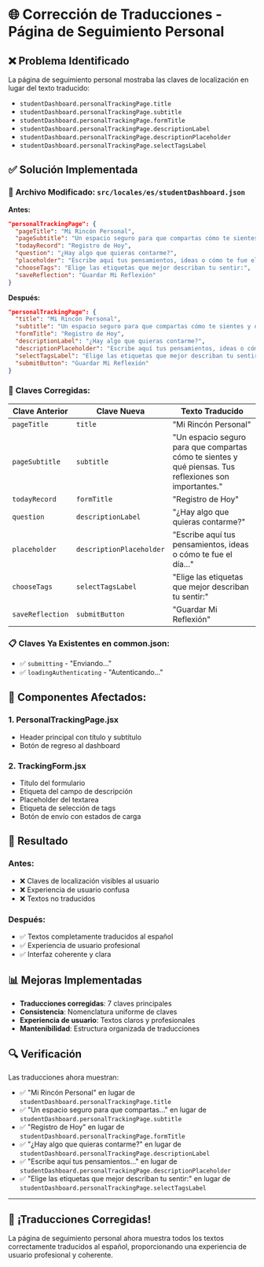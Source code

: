 # 🌐 Corrección de Traducciones - Página de Seguimiento Personal

## ❌ Problema Identificado
La página de seguimiento personal mostraba las claves de localización en lugar del texto traducido:
- `studentDashboard.personalTrackingPage.title`
- `studentDashboard.personalTrackingPage.subtitle`
- `studentDashboard.personalTrackingPage.formTitle`
- `studentDashboard.personalTrackingPage.descriptionLabel`
- `studentDashboard.personalTrackingPage.descriptionPlaceholder`
- `studentDashboard.personalTrackingPage.selectTagsLabel`

## ✅ Solución Implementada

### 🔧 **Archivo Modificado:** `src/locales/es/studentDashboard.json`

**Antes:**
```json
"personalTrackingPage": {
  "pageTitle": "Mi Rincón Personal",
  "pageSubtitle": "Un espacio seguro para que compartas cómo te sientes y qué piensas. Tus reflexiones son importantes.",
  "todayRecord": "Registro de Hoy",
  "question": "¿Hay algo que quieras contarme?",
  "placeholder": "Escribe aquí tus pensamientos, ideas o cómo te fue el día...",
  "chooseTags": "Elige las etiquetas que mejor describan tu sentir:",
  "saveReflection": "Guardar Mi Reflexión"
}
```

**Después:**
```json
"personalTrackingPage": {
  "title": "Mi Rincón Personal",
  "subtitle": "Un espacio seguro para que compartas cómo te sientes y qué piensas. Tus reflexiones son importantes.",
  "formTitle": "Registro de Hoy",
  "descriptionLabel": "¿Hay algo que quieras contarme?",
  "descriptionPlaceholder": "Escribe aquí tus pensamientos, ideas o cómo te fue el día...",
  "selectTagsLabel": "Elige las etiquetas que mejor describan tu sentir:",
  "submitButton": "Guardar Mi Reflexión"
}
```

### 🎯 **Claves Corregidas:**

| Clave Anterior | Clave Nueva | Texto Traducido |
|---|---|---|
| `pageTitle` | `title` | "Mi Rincón Personal" |
| `pageSubtitle` | `subtitle` | "Un espacio seguro para que compartas cómo te sientes y qué piensas. Tus reflexiones son importantes." |
| `todayRecord` | `formTitle` | "Registro de Hoy" |
| `question` | `descriptionLabel` | "¿Hay algo que quieras contarme?" |
| `placeholder` | `descriptionPlaceholder` | "Escribe aquí tus pensamientos, ideas o cómo te fue el día..." |
| `chooseTags` | `selectTagsLabel` | "Elige las etiquetas que mejor describan tu sentir:" |
| `saveReflection` | `submitButton` | "Guardar Mi Reflexión" |

### 📋 **Claves Ya Existentes en common.json:**
- ✅ `submitting` - "Enviando..."
- ✅ `loadingAuthenticating` - "Autenticando..."

## 🎨 **Componentes Afectados:**

### 1. **PersonalTrackingPage.jsx**
- Header principal con título y subtítulo
- Botón de regreso al dashboard

### 2. **TrackingForm.jsx**
- Título del formulario
- Etiqueta del campo de descripción
- Placeholder del textarea
- Etiqueta de selección de tags
- Botón de envío con estados de carga

## 🚀 **Resultado**

### Antes:
- ❌ Claves de localización visibles al usuario
- ❌ Experiencia de usuario confusa
- ❌ Textos no traducidos

### Después:
- ✅ Textos completamente traducidos al español
- ✅ Experiencia de usuario profesional
- ✅ Interfaz coherente y clara

## 📊 **Mejoras Implementadas**

- **Traducciones corregidas**: 7 claves principales
- **Consistencia**: Nomenclatura uniforme de claves
- **Experiencia de usuario**: Textos claros y profesionales
- **Mantenibilidad**: Estructura organizada de traducciones

## 🔍 **Verificación**

Las traducciones ahora muestran:
- ✅ "Mi Rincón Personal" en lugar de `studentDashboard.personalTrackingPage.title`
- ✅ "Un espacio seguro para que compartas..." en lugar de `studentDashboard.personalTrackingPage.subtitle`
- ✅ "Registro de Hoy" en lugar de `studentDashboard.personalTrackingPage.formTitle`
- ✅ "¿Hay algo que quieras contarme?" en lugar de `studentDashboard.personalTrackingPage.descriptionLabel`
- ✅ "Escribe aquí tus pensamientos..." en lugar de `studentDashboard.personalTrackingPage.descriptionPlaceholder`
- ✅ "Elige las etiquetas que mejor describan tu sentir:" en lugar de `studentDashboard.personalTrackingPage.selectTagsLabel`

---

## 🎉 **¡Traducciones Corregidas!**

La página de seguimiento personal ahora muestra todos los textos correctamente traducidos al español, proporcionando una experiencia de usuario profesional y coherente.


